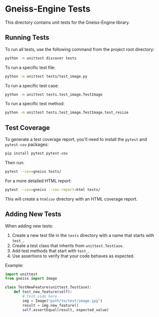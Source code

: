 # Gneiss-Engine Tests

This directory contains unit tests for the Gneiss-Engine library.

## Running Tests

To run all tests, use the following command from the project root directory:

```bash
python -m unittest discover tests
```

To run a specific test file:

```bash
python -m unittest tests/test_image.py
```

To run a specific test case:

```bash
python -m unittest tests.test_image.TestImage
```

To run a specific test method:

```bash
python -m unittest tests.test_image.TestImage.test_resize
```

## Test Coverage

To generate a test coverage report, you'll need to install the `pytest` and `pytest-cov` packages:

```bash
pip install pytest pytest-cov
```

Then run:

```bash
pytest --cov=gneiss tests/
```

For a more detailed HTML report:

```bash
pytest --cov=gneiss --cov-report=html tests/
```

This will create a `htmlcov` directory with an HTML coverage report.

## Adding New Tests

When adding new tests:

1. Create a new test file in the `tests` directory with a name that starts with `test_`.
2. Create a test class that inherits from `unittest.TestCase`.
3. Add test methods that start with `test_`.
4. Use assertions to verify that your code behaves as expected.

Example:

```python
import unittest
from gneiss import Image

class TestNewFeature(unittest.TestCase):
    def test_new_feature(self):
        # Test code here
        img = Image("path/to/test/image.jpg")
        result = img.new_feature()
        self.assertEqual(result, expected_value)
